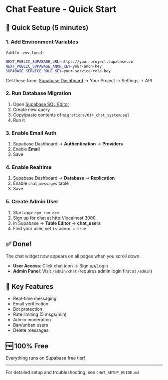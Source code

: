 # Chat Feature - Quick Start

## 🚀 Quick Setup (5 minutes)

### 1. Add Environment Variables

Add to `.env.local`:

```bash
NEXT_PUBLIC_SUPABASE_URL=https://your-project.supabase.co
NEXT_PUBLIC_SUPABASE_ANON_KEY=your-anon-key
SUPABASE_SERVICE_ROLE_KEY=your-service-role-key
```

Get these from: [Supabase Dashboard](https://app.supabase.com) → Your Project → Settings → API

### 2. Run Database Migration

1. Open [Supabase SQL Editor](https://app.supabase.com)
2. Create new query
3. Copy/paste contents of `migrations/014_chat_system.sql`
4. Run it

### 3. Enable Email Auth

1. Supabase Dashboard → **Authentication** → **Providers**
2. Enable **Email**
3. Save

### 4. Enable Realtime

1. Supabase Dashboard → **Database** → **Replication**
2. Enable `chat_messages` table
3. Save

### 5. Create Admin User

1. Start app: `npm run dev`
2. Sign up for chat at http://localhost:3000
3. In Supabase → **Table Editor** → **chat_users**
4. Find your user, set `is_admin = true`

## ✅ Done!

The chat widget now appears on all pages when you scroll down.

- **User Access**: Click chat icon → Sign up/Login
- **Admin Panel**: Visit `/admin/chat` (requires admin login first at `/admin`)

## 📝 Key Features

- Real-time messaging
- Email verification
- Bot protection
- Rate limiting (5 msgs/min)
- Admin moderation
- Ban/unban users
- Delete messages

## 🆓 100% Free

Everything runs on Supabase free tier!

---

For detailed setup and troubleshooting, see `CHAT_SETUP_GUIDE.md`

